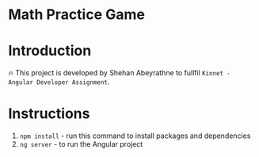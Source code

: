 # Math Practice Game

# Introduction
🔥 This project is developed by Shehan Abeyrathne to fullfil `Kinnet - Angular Developer Assignment`.

# Instructions

1. `npm install` - run this command to install packages and dependencies
2. `ng server` - to run the Angular project 